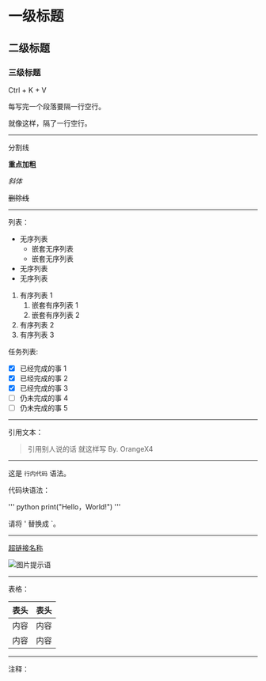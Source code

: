 # 一级标题

## 二级标题

### 三级标题

Ctrl + K + V

每写完一个段落要隔一行空行。

就像这样，隔了一行空行。

---

分割线

**重点加粗**

*斜体*

~~删除线~~

---

列表：

* 无序列表
  * 嵌套无序列表
  * 嵌套无序列表
* 无序列表
* 无序列表

1. 有序列表 1
   1. 嵌套有序列表 1
   2. 嵌套有序列表 2
2. 有序列表 2
3. 有序列表 3

任务列表:

- [x] 已经完成的事 1
- [x] 已经完成的事 2
- [x] 已经完成的事 3
- [ ] 仍未完成的事 4
- [ ] 仍未完成的事 5

---

引用文本：

> 引用别人说的话
> 就这样写
> By. OrangeX4

---

这是 `行内代码` 语法。

代码块语法：

''' python
print("Hello，World!")
'''

请将 ' 替换成 `。

---

[超链接名称](链接地址)

![图片提示语](图片地址)

---

表格：

| 表头 | 表头 |
| ---- | ---- |
| 内容 | 内容 |
| 内容 | 内容 |

---

注释：

<!-- 你看不见我 -->